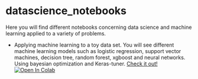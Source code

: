 # datascience_notebooks

Here you will find different notebooks concerning data science and machine learning applied to a variety of problems.

- Applying machine learning to a toy data set. You will see different machine learning models such as logistic regression, support vector machines, decision tree, random forest, xgboost and neural networks. Using bayesian optimization and Keras-tuner. [Check it out!](https://github.com/Albert-GM/datascience_notebooks/blob/main/toy_dataset.ipynb) [![Open In Colab](https://colab.research.google.com/assets/colab-badge.svg)](https://colab.research.google.com/github/Albert-GM/datascience_notebooks/blob/main/toy_dataset.ipynbh)

